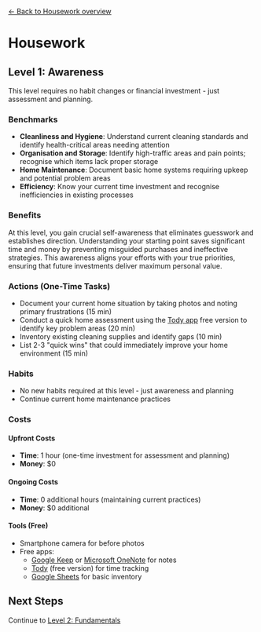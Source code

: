 [← Back to Housework overview](index)
# Housework
## Level 1: Awareness

This level requires no habit changes or financial investment - just assessment and planning.

### Benchmarks
- **Cleanliness and Hygiene**: Understand current cleaning standards and identify health-critical areas needing attention
- **Organisation and Storage**: Identify high-traffic areas and pain points; recognise which items lack proper storage
- **Home Maintenance**: Document basic home systems requiring upkeep and potential problem areas
- **Efficiency**: Know your current time investment and recognise inefficiencies in existing processes

### Benefits
At this level, you gain crucial self-awareness that eliminates guesswork and establishes direction. Understanding your starting point saves significant time and money by preventing misguided purchases and ineffective strategies. This awareness aligns your efforts with your true priorities, ensuring that future investments deliver maximum personal value.

### Actions (One-Time Tasks)
- Document your current home situation by taking photos and noting primary frustrations (15 min)
- Conduct a quick home assessment using the [Tody app](https://todyapp.com/) free version to identify key problem areas (20 min)
- Inventory existing cleaning supplies and identify gaps (10 min)
- List 2-3 "quick wins" that could immediately improve your home environment (15 min)

### Habits
- No new habits required at this level - just awareness and planning
- Continue current home maintenance practices

### Costs
#### Upfront Costs
- **Time**: 1 hour (one-time investment for assessment and planning)
- **Money**: $0

#### Ongoing Costs
- **Time**: 0 additional hours (maintaining current practices)
- **Money**: $0 additional

#### Tools (Free)
- Smartphone camera for before photos
- Free apps:
  * [Google Keep](https://keep.google.com) or [Microsoft OneNote](https://www.microsoft.com/en-us/microsoft-365/onenote/digital-note-taking-app) for notes
  * [Tody](https://todyapp.com/) (free version) for time tracking
  * [Google Sheets](https://www.google.com/sheets/about/) for basic inventory

## Next Steps
Continue to [Level 2: Fundamentals](level-2)
